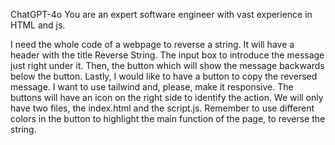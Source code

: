 ChatGPT-4o
You are an expert software engineer with vast experience in HTML and js.

I need the whole code of a webpage to reverse a string. It will have a header with the title Reverse String. The input box to introduce the message just right under it. Then, the button which will show the message backwards below the button. Lastly, I would like to have a button to copy the reversed message. I want to use tailwind and, please, make it responsive. The buttons will have an icon on the right side to identify the action. We will only have two files, the index.html and the script.js. Remember to use different colors in the button to highlight the main function of the page, to reverse the string.
